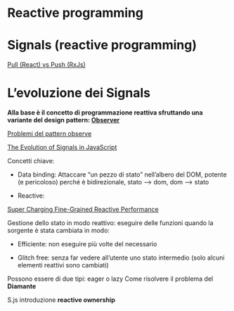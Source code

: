 # Reactive programming

# Signals (reactive programming)

[Pull (React) vs Push (RxJs)](https://dev.to/this-is-learning/derivations-in-reactivity-4fo1?ck_subscriber_id=2129513524)

# L’evoluzione dei Signals

**Alla base è il concetto di programmazione reattiva sfruttando una variante del design pattern: [Observer](https://refactoring.guru/design-patterns/observer)**

[Problemi del pattern observe](https://en.wikipedia.org/wiki/Observer_pattern)

[The Evolution of Signals in JavaScript](https://dev.to/this-is-learning/the-evolution-of-signals-in-javascript-8ob)

Concetti chiave:

- Data binding: Attaccare “un pezzo di stato” nell’albero del DOM, potente (e pericoloso) perché è bidirezionale, stato —> dom, dom —> stato

- Reactive:

[Super Charging Fine-Grained Reactive Performance](https://dev.to/modderme123/super-charging-fine-grained-reactive-performance-47ph)

Gestione dello stato in modo reattivo: eseguire delle funzioni quando la sorgente è stata cambiata in modo:

- Efficiente: non eseguire più volte del necessario

- Glitch free: senza far vedere all’utente uno stato intermedio (solo alcuni elementi reattivi sono cambiati)

Possono essere di due tipi: eager o lazy
Come risolvere il problema del **Diamante**

S.js introduzione **reactive ownership**
